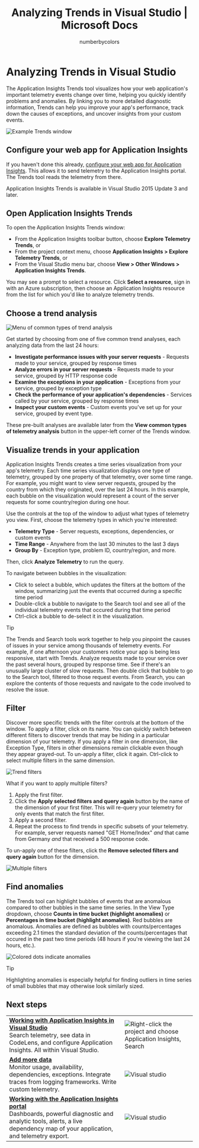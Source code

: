﻿---
title: Analyzing Trends in Visual Studio | Microsoft Docs
description: Analyze, visualize, and explore trends in your Application Insights telemetry in Visual Studio.
services: application-insights
documentationcenter: .net
author: numberbycolors
manager: carmonm

ms.assetid: 3150c6fc-2691-44f6-a290-fc5cd68e692a
ms.service: application-insights
ms.workload: tbd
ms.tgt_pltfrm: ibiza
ms.devlang: na
ms.topic: article
ms.date: 03/17/2017
ms.author: mbullwin

---
# Analyzing Trends in Visual Studio
The Application Insights Trends tool visualizes how your web application's important telemetry events change over time, helping you quickly identify problems and anomalies. By linking you to more detailed diagnostic information, Trends can help you improve your app's performance, track down the causes of exceptions, and uncover insights from your custom events.

![Example Trends window](./media/app-insights-visual-studio-trends/app-insights-trends-hero-750.png)

## Configure your web app for Application Insights

If you haven't done this already, [configure your web app for Application Insights](app-insights-overview.md). This allows it to send telemetry to the Application Insights portal. The Trends tool reads the telemetry from there.

Application Insights Trends is available in Visual Studio 2015 Update 3 and later.

## Open Application Insights Trends
To open the Application Insights Trends window:

* From the Application Insights toolbar button, choose **Explore Telemetry Trends**, or
* From the project context menu, choose **Application Insights > Explore Telemetry Trends**, or
* From the Visual Studio menu bar, choose **View > Other Windows > Application Insights Trends**.

You may see a prompt to select a resource. Click **Select a resource**, sign in with an Azure subscription, then choose an Application Insights resource from the list for which you'd like to analyze telemetry trends.

## Choose a trend analysis
![Menu of common types of trend analysis](./media/app-insights-visual-studio-trends/app-insights-trends-1-750.png)

Get started by choosing from one of five common trend analyses, each analyzing data from the last 24 hours:

* **Investigate performance issues with your server requests** - Requests made to your service, grouped by response times
* **Analyze errors in your server requests** - Requests made to your service, grouped by HTTP response code
* **Examine the exceptions in your application** - Exceptions from your service, grouped by exception type
* **Check the performance of your application's dependencies** - Services called by your service, grouped by response times
* **Inspect your custom events** - Custom events you've set up for your service, grouped by event type.

These pre-built analyses are available later from the **View common types of telemetry analysis** button in the upper-left corner of the Trends window.

## Visualize trends in your application
Application Insights Trends creates a time series visualization from your app's telemetry. Each time series visualization displays one type of telemetry, grouped by one property of that telemetry, over some time range. For example, you might want to view server requests, grouped by the country from which they originated, over the last 24 hours. In this example, each bubble on the visualization would represent a count of the server requests for some country/region during one hour.

Use the controls at the top of the window to adjust what types of telemetry you view. First, choose the telemetry types in which you're interested:

* **Telemetry Type** - Server requests, exceptions, dependencies, or custom events
* **Time Range** - Anywhere from the last 30 minutes to the last 3 days
* **Group By** - Exception type, problem ID, country/region, and more.

Then, click **Analyze Telemetry** to run the query.

To navigate between bubbles in the visualization:

* Click to select a bubble, which updates the filters at the bottom of the window, summarizing just the events that occurred during a specific time period
* Double-click a bubble to navigate to the Search tool and see all of the individual telemetry events that occured during that time period
* Ctrl-click a bubble to de-select it in the visualization.

> [!TIP]
> The Trends and Search tools work together to help you pinpoint the causes of issues in your service among thousands of telemetry events. For example, if one afternoon your customers notice your app is being less responsive, start with Trends. Analyze requests made to your service over the past several hours, grouped by response time. See if there's an unusually large cluster of slow requests. Then double click that bubble to go to the Search tool, filtered to those request events. From Search, you can explore the contents of those requests and navigate to the code involved to resolve the issue.
> 
> 

## Filter
Discover more specific trends with the filter controls at the bottom of the window. To apply a filter, click on its name. You can quickly switch between different filters to discover trends that may be hiding in a particular dimension of your telemetry. If you apply a filter in one dimension, like Exception Type, filters in other dimensions remain clickable even though they appear grayed-out. To un-apply a filter, click it again. Ctrl-click to select multiple filters in the same dimension.

![Trend filters](./media/app-insights-visual-studio-trends/TrendsFiltering-750.png)

What if you want to apply multiple filters? 

1. Apply the first filter. 
2. Click the **Apply selected filters and query again** button by the name of the dimension of your first filter. This will re-query your telemetry for only events that match the first filter. 
3. Apply a second filter. 
4. Repeat the process to find trends in specific subsets of your telemetry. For example, server requests named "GET Home/Index" *and* that came from Germany *and* that received a 500 response code. 

To un-apply one of these filters, click the **Remove selected filters and query again** button for the dimension.

![Multiple filters](./media/app-insights-visual-studio-trends/TrendsFiltering2-750.png)

## Find anomalies
The Trends tool can highlight bubbles of events that are anomalous compared to other bubbles in the same time series. In the View Type dropdown, choose **Counts in time bucket (highlight anomalies)** or **Percentages in time bucket (highlight anomalies)**. Red bubbles are anomalous. Anomalies are defined as bubbles with counts/percentages exceeding 2.1 times the standard deviation of the counts/percentages that occured in the past two time periods (48 hours if you're viewing the last 24 hours, etc.).

![Colored dots indicate anomalies](./media/app-insights-visual-studio-trends/TrendsAnomalies-750.png)

> [!TIP]
> Highlighting anomalies is especially helpful for finding outliers in time series of small bubbles that may otherwise look similarly sized.  
> 
> 

## <a name="next"></a>Next steps
|  |  |
| --- | --- |
| **[Working with Application Insights in Visual Studio](app-insights-visual-studio.md)**<br/>Search telemetry, see data in CodeLens, and configure Application Insights. All within Visual Studio. |![Right-click the project and choose Application Insights, Search](./media/app-insights-visual-studio-trends/34.png) |
| **[Add more data](app-insights-asp-net-more.md)**<br/>Monitor usage, availability, dependencies, exceptions. Integrate traces from logging frameworks. Write custom telemetry. |![Visual studio](./media/app-insights-visual-studio-trends/64.png) |
| **[Working with the Application Insights portal](app-insights-dashboards.md)**<br/>Dashboards, powerful diagnostic and analytic tools, alerts, a live dependency map of your application, and telemetry export. |![Visual studio](./media/app-insights-visual-studio-trends/62.png) |

